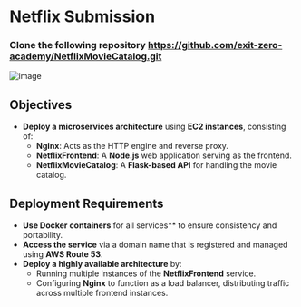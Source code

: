 # Netflix Submission
### Clone the following repository   https://github.com/exit-zero-academy/NetflixMovieCatalog.git
![image](https://github.com/user-attachments/assets/c303069e-7967-4909-be2c-ec435cb8b68b)

## Objectives

- **Deploy a microservices architecture** using **EC2 instances**, consisting of:
  - **Nginx**: Acts as the HTTP engine and reverse proxy.
  - **NetflixFrontend**: A **Node.js** web application serving as the frontend.
  - **NetflixMovieCatalog**: A **Flask-based API** for handling the movie catalog.

## Deployment Requirements

- **Use Docker containers** for all services** to ensure consistency and portability.
- **Access the service** via a domain name that is registered and managed using **AWS Route 53**.
- **Deploy a highly available architecture** by:
  - Running multiple instances of the **NetflixFrontend** service.
  - Configuring **Nginx** to function as a load balancer, distributing traffic across multiple frontend instances.
